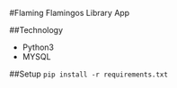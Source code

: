 #Flaming Flamingos Library App

##Technology 

* Python3 
* MYSQL

##Setup
`pip install -r requirements.txt`